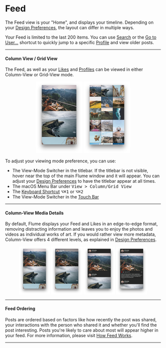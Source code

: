 # Feed

The Feed view is your "Home", and displays your timeline. Depending on your [Design Preferences](/preferences/design.md), the layout can differ in multiple ways.

Your Feed is limited to the last 200 items. You can use [Search](/views/search.md) or the [Go to User…](/misc/keyboard-shortcuts.md) shortcut to quickly jump to a specific [Profile](/views/profile.md) and view older posts.

<hr />

#### Column View / Grid View

The Feed, as well as your [Likes](/views/likes.md) and [Profiles](/views/profile.md) can be viewed in either Column-View or Grid-View mode.

<p style="text-align: center; margin-top: 1em;"><img src="/views/assets/feed-column.png" width="30%" height="30%" /> <img src="/views/assets/feed-grid.png" width="30%" height="30%" /></p>

To adjust your viewing mode preference, you can use:

- The View-Mode Switcher in the titlebar. If the titlebar is not visible, hover near the top of the main Flume window and it will appear. You can adjust your [Design Preferences](/preferences/design.md#always-show-the-title-bar) to have the titlebar appear at all times.
- The macOS Menu Bar under <kbd>View > Column/Grid View</kbd>
- The [Keyboard Shortcut](/misc/keyboard-shortcuts.md) <kbd>⌥⌘1</kbd> or <kbd>⌥⌘2</kbd>
- The View-Mode Switcher in the [Touch Bar](/misc/touchbar.md)


<hr />

#### Column-View Media Details

By default, Flume displays your Feed and Likes in an edge-to-edge format, removing distracting information and leaves you to enjoy the photos and videos as individual works of art. If you would rather view more metadata, Column-View offers 4 different levels, as explained in [Design Preferences](/preferences/design.md#show-media-details).


<p style="text-align: center; margin-top: 1em;"><img src="/views/assets/feed-column-none.png" width="20%" height="20%" /> <img src="/views/assets/feed-column-hover.png" width="20%" height="20%" /> <img src="/views/assets/feed-column-compact.png" width="20%" height="20%" /> <img src="/views/assets/feed-column-all.png" width="20%" height="20%" /></p>

<hr />

#### Feed Ordering

Posts are ordered based on factors like how recently the post was shared, your interactions with the person who shared it and whether you'll find the post interesting. Posts you're likely to care about most will appear higher in your feed. For more information, please visit [How Feed Works](https://help.instagram.com/1400877086604710).

<hr />




